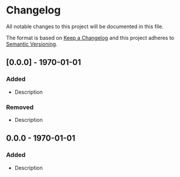 # Changelog
All notable changes to this project will be documented in this file.

The format is based on [Keep a Changelog](http://keepachangelog.com/en/1.0.0/)
and this project adheres to [Semantic Versioning](http://semver.org/spec/v2.0.0.html).

## [0.0.0] - 1970-01-01
### Added
- Description

### Removed
- Description

## 0.0.0 - 1970-01-01
### Added
- Description